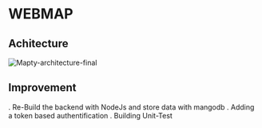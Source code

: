 # WEBMAP
## Achitecture





![Mapty-architecture-final](https://user-images.githubusercontent.com/82499435/192514478-b14c5982-6046-42cf-9ec3-8945ed62b2de.png)


## Improvement
. Re-Build the backend with NodeJs and store data with mangodb
. Adding a token based authentification
. Building Unit-Test
